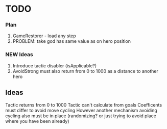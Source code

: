 # TODO

### Plan
1. GameRestorer - load any step
1. PROBLEM: take god has same value as on hero position

### NEW Ideas

1. Introduce tactic disabler (isApplicable?)
1. AvoidStrong must also return from 0 to 1000 as a distance to another hero

## Ideas

Tactic returns from 0 to 1000
Tactic can't calculate from goals
Coefficents must differ to avoid move cycling
However another mechanism avoiding cycling also must be in place 
(randomizing? or just trying to avoid place where you have been already)


